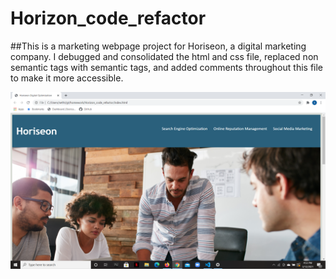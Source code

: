 # Horizon_code_refactor

##This is a marketing webpage project for Horiseon, a digital marketing company.
I debugged and consolidated the html and css file, replaced non semantic tags with semantic tags, and added comments throughout this file to make it more accessible. 
 
![horison site](./assets/images/screenshot.png)